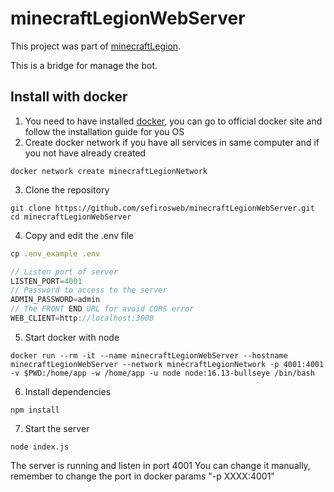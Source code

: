 # minecraftLegionWebServer

This project was part of [minecraftLegion](https://github.com/sefirosweb/minecraftLegion).

This is a bridge for manage the bot.

## Install with docker

1. You need to have installed [docker](https://docs.docker.com/desktop/windows/wsl/), you can go to official docker site and follow the installation guide for you OS
2. Create docker network if you have all services in same computer and if you not have already created

```
docker network create minecraftLegionNetwork
```

3. Clone the repository

```
git clone https://github.com/sefirosweb/minecraftLegionWebServer.git
cd minecraftLegionWebServer
```

4. Copy and edit the .env file

```js
cp .env_example .env

// Listen port of server
LISTEN_PORT=4001
// Password to access to the server
ADMIN_PASSWORD=admin
// The FRONT END URL for avoid CORS error
WEB_CLIENT=http://localhost:3000
```

5. Start docker with node

```
docker run --rm -it --name minecraftLegionWebServer --hostname minecraftLegionWebServer --network minecraftLegionNetwork -p 4001:4001 -v $PWD:/home/app -w /home/app -u node node:16.13-bullseye /bin/bash
```

6. Install dependencies

```
npm install
```

7. Start the server

```
node index.js
```

The server is running and listen in port 4001 
You can change it manually, remember to change the port in docker params "-p XXXX:4001"

